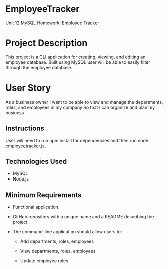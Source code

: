 # EmployeeTracker
Unit 12 MySQL Homework: Employee Tracker

# Project Description

This project is a CLI application for creating, viewing, and editing an employee database. Built using MySQL user will be able to easily filter through the employee database.  

# User Story
As a business owner
I want to be able to view and manage the departments, roles, and employees in my company
So that I can organize and plan my business

## Instructions 
User will need to run npm install for dependencies and then run node employeetracker.js. 

## Technologies Used 
* MySQL
* Node.js

## Minimum Requirements

* Functional application.

* GitHub repository with a unique name and a README describing the project.

* The command-line application should allow users to:

  * Add departments, roles, employees

  * View departments, roles, employees

  * Update employee roles


